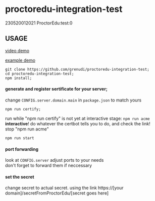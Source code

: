 # proctoredu-integration-test
230520012021 ProctorEdu:test:0  
  
## USAGE

[video demo](https://drive.google.com/file/d/1K8wL7GS9ovVNWFqeE3RGC25uUqprtDRw/view?usp=sharing "proctoring demo video")  

[example demo](https://demo-proctoring.ddns.net/ "live demo website")
```
git clone https://github.com/grenudi/proctoredu-integration-test;
cd proctoredu-integration-test;
npm install;
```
#### generate and register sertificate for your server;
change ```CONFIG.server.domain.main``` in ```package.json``` to match yours
```
npm run certify;
```
run while "npm run certify" is not yet at interactive stage: ```npm run acme```  
**interactive**! do whatever the certbot tells you to do, and check the link!  
stop "npm run acme"  
```
npm run start
```
#### port forwarding
look at ```CONFIG.server``` adjust ports to your needs  
don't forget to forward them if neccessary  
   
#### set the secret
change secret to actual secret.
using the link https://[your domain]/secretFromProctorEdu/[secret goes here]



